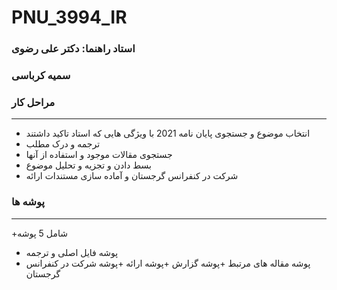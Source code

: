 # PNU_3994_IR
<script>
  alert("سلام شما را دعوت مي كنم به ديدن گزارش کار تحویلی سمینار ")
</script>
### استاد راهنما: دکتر علی رضوی


### سمیه کرباسی




### مراحل کار

---
+  انتخاب موضوع و جستجوی پایان نامه 2021 با ویژگی هایی که استاد تاکید داشتند
+ ترجمه و درک مطلب
+ جستجوی مقالات موجود و استفاده از آنها
+ بسط دادن و تجزیه و تحلیل موضوع
+ شرکت در کنفرانس گرجستان و آماده سازی مستندات ارائه

### پوشه ها

---
+شامل 5 پوشه
+ پوشه فایل اصلی و ترجمه
+ پوشه مقاله های مرتبط 
+پوشه گزارش
+پوشه ارائه
+پوشه شرکت در کنفرانس گرجستان

